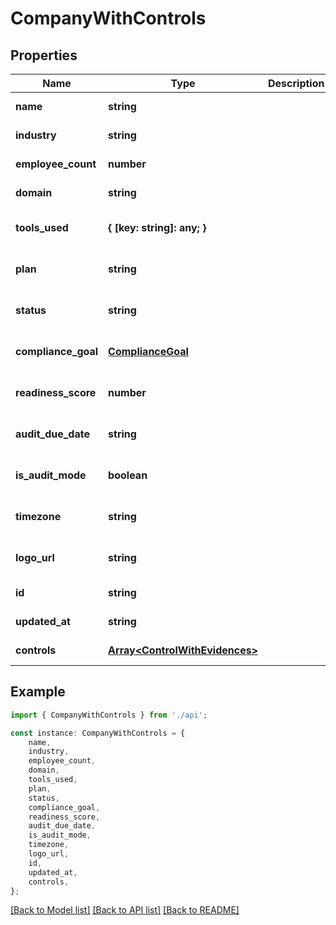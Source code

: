 # CompanyWithControls


## Properties

Name | Type | Description | Notes
------------ | ------------- | ------------- | -------------
**name** | **string** |  | [default to undefined]
**industry** | **string** |  | [default to undefined]
**employee_count** | **number** |  | [default to undefined]
**domain** | **string** |  | [default to undefined]
**tools_used** | **{ [key: string]: any; }** |  | [optional] [default to undefined]
**plan** | **string** |  | [optional] [default to undefined]
**status** | **string** |  | [optional] [default to undefined]
**compliance_goal** | [**ComplianceGoal**](ComplianceGoal.md) |  | [optional] [default to undefined]
**readiness_score** | **number** |  | [optional] [default to undefined]
**audit_due_date** | **string** |  | [optional] [default to undefined]
**is_audit_mode** | **boolean** |  | [optional] [default to false]
**timezone** | **string** |  | [optional] [default to 'UTC']
**logo_url** | **string** |  | [optional] [default to undefined]
**id** | **string** |  | [default to undefined]
**updated_at** | **string** |  | [default to undefined]
**controls** | [**Array&lt;ControlWithEvidences&gt;**](ControlWithEvidences.md) |  | [default to undefined]

## Example

```typescript
import { CompanyWithControls } from './api';

const instance: CompanyWithControls = {
    name,
    industry,
    employee_count,
    domain,
    tools_used,
    plan,
    status,
    compliance_goal,
    readiness_score,
    audit_due_date,
    is_audit_mode,
    timezone,
    logo_url,
    id,
    updated_at,
    controls,
};
```

[[Back to Model list]](../README.md#documentation-for-models) [[Back to API list]](../README.md#documentation-for-api-endpoints) [[Back to README]](../README.md)
